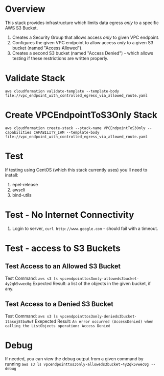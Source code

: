 # Overview
This stack provides infrastructure which limits data egress _only_ to a specific AWS S3 Bucket.

1. Creates a Security Group that allows access _only_ to given VPC endpoint.
2. Configures the given VPC endpoint to allow access _only_ to a given S3 bucket (named "Access Allowed").
3. Creates a second S3 bucket (named "Access Denied") - which allows testing if these restrictions are written properly.

# Validate Stack
`aws cloudformation validate-template --template-body file://vpc_endpoint_with_controlled_egress_via_allowed_route.yaml`

# Create VPCEndpointToS3Only Stack
`aws cloudformation create-stack --stack-name VPCEndpointToS3Only --capabilities CAPABILITY_IAM --template-body file://vpc_endpoint_with_controlled_egress_via_allowed_route.yaml`

# Test

If testing using CentOS (which this stack currently uses) you'll need to install:

1. epel-release
2. awscli
3. bind-utils

# Test - No Internet Connectivity

1. Login to server, `curl http://www.google.com` - should fail with a timeout.

# Test - access to S3 Buckets

## Test Access to an Allowed S3 Bucket

Test Command: `aws s3 ls vpcendpointtos3only-alloweds3bucket-4y2qk5vwec0g`
Expected Result: a list of the objects in the given bucket, if any.

## Test Access to a Denied S3 Bucket

Test Command: `aws s3 ls vpcendpointtos3only-denieds3bucket-1tasoj8tbu9wf`
Exepected Result: `An error occurred (AccessDenied) when calling the ListObjects operation: Access Denied`

# Debug

If needed, you can view the debug output from a given command by running `aws s3 ls vpcendpointtos3only-alloweds3bucket-4y2qk5vwec0g --debug`